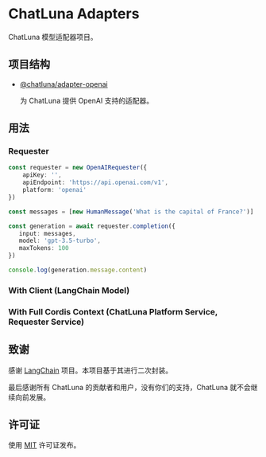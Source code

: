 # ChatLuna Adapters

ChatLuna 模型适配器项目。

## 项目结构

- [@chatluna/adapter-openai](./packages/openai/README.MD)

  为 ChatLuna 提供 OpenAI 支持的适配器。

## 用法

### Requester

```ts
const requester = new OpenAIRequester({
    apiKey: '',
    apiEndpoint: 'https://api.openai.com/v1',
    platform: 'openai'
})

const messages = [new HumanMessage('What is the capital of France?')]

const generation = await requester.completion({
   input: messages,
   model: 'gpt-3.5-turbo',
   maxTokens: 100
})

console.log(generation.message.content)
```

### With Client (LangChain Model)

### With Full Cordis Context (ChatLuna Platform Service, Requester Service)

## 致谢

感谢 [LangChain](https://github.com/langchain-ai/langchainjs) 项目。本项目基于其进行二次封装。

最后感谢所有 ChatLuna 的贡献者和用户，没有你们的支持，ChatLuna 就不会继续向前发展。

## 许可证

使用 [MIT](./LICENSE) 许可证发布。
